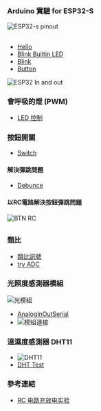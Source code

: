 ### Arduino 實驗 for ESP32-S
![ESP32-s pinout](https://github.com/jumbokh/esp32-class/blob/master/images/ESP32S.png)

##
* [Hello](https://github.com/jumbokh/esp32-class/blob/master/Lab-Arduion/LAB1-Hello.ino/LAB1-Hello.ino.ino)
* [Blink Builtin LED](https://github.com/jumbokh/esp32-class/blob/master/Lab-Arduion/Blink_builtin/Blink_builtin.ino)
* [Blink](https://github.com/jumbokh/esp32-class/blob/master/Lab-Arduion/blink/blink.ino)
* [Button](https://github.com/jumbokh/esp32-class/blob/master/Lab-Arduion/Button/Button.ino)

![ESP32 In and out](https://github.com/jumbokh/esp32-class/blob/master/images/ESP32-INOUT_bb.jpg)
### 會呼吸的燈 (PWM)
* [LED 控制](https://github.com/jumbokh/esp32-class/blob/master/docs/Arduino%20%E5%BE%AE%E9%9B%BB%E8%85%A6%E6%87%89%E7%94%A8%E5%AF%A6%E7%BF%92%20AB12001_PPT/CH03.ppt)
### 按鈕開關
* [Switch](https://github.com/jumbokh/esp32-class/blob/master/docs/Arduino%20%E5%BE%AE%E9%9B%BB%E8%85%A6%E6%87%89%E7%94%A8%E5%AF%A6%E7%BF%92%20AB12001_PPT/CH04.ppt)
#### 解決彈跳問題
* [Debunce](https://github.com/jumbokh/esp32-class/blob/master/Lab-Arduion/Debounce/Debounce.ino)
#### 以RC電路解決按鈕彈跳問題
![BTN RC](https://github.com/jumbokh/esp32-class/blob/master/images/Btn-RC_bb.jpg)
##
### 類比
* [類比訊號](https://github.com/jumbokh/esp32-class/blob/master/docs/CH4%E9%A1%9E%E6%AF%94%E8%A8%8A%E8%99%9F.ppt)
* [try ADC](https://github.com/jumbokh/esp32-class/blob/master/Lab-Arduion/try_ADC/try_ADC.ino)
### 光照度感測器模組
![光模組](https://github.com/jumbokh/esp32-class/blob/master/images/comparatormodule_620pxw.jpg)
* [AnalogInOutSerial](https://github.com/jumbokh/esp32-class/blob/master/Lab-Arduion/AnalogInOutSerial/AnalogInOutSerial.ino)
* ![模組連接](https://github.com/jumbokh/esp32-class/blob/master/images/zf.png)
### 溫濕度感測器 DHT11
* ![DHT11](https://github.com/jumbokh/esp32-class/blob/master/images/DHT11.jpg)
* [DHT Test](https://github.com/jumbokh/esp32-class/blob/master/Lab-Arduion/DHTtester/DHTtester.ino)
### 參考連結
* [RC 电路充放电实验](https://atommann.github.io/learn/rc-circuit/rc-circuit.html)
